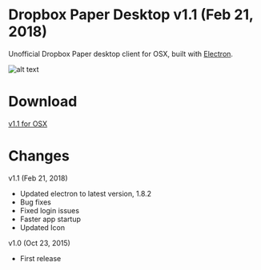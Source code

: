 # Dropbox Paper Desktop v1.1 (Feb 21, 2018)

Unofficial Dropbox Paper desktop client for OSX, built with [Electron](http://electron.atom.io/).

![alt text](https://raw.githubusercontent.com/anaqi/Dropbox-Paper-Desktop/master/assets/screenshot.png)


# Download
[v1.1 for OSX](https://github.com/anaqi/Dropbox-Paper-Desktop/releases)



# Changes

v1.1 (Feb 21, 2018)
  - Updated electron to latest version, 1.8.2
  - Bug fixes
  - Fixed login issues
  - Faster app startup
  - Updated Icon

v1.0 (Oct 23, 2015)
  - First release
